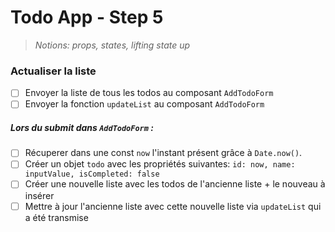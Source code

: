 # Todo App - Step 5

> _Notions: props, states, lifting state up_

### Actualiser la liste

- [ ] Envoyer la liste de tous les todos au composant `AddTodoForm`
- [ ] Envoyer la fonction `updateList` au composant `AddTodoForm`

##### _Lors du submit dans `AddTodoForm` :_

- [ ] Récuperer dans une const `now` l'instant présent grâce à `Date.now()`.
- [ ] Créer un objet `todo` avec les propriétés suivantes: `id: now, name: inputValue, isCompleted: false`
- [ ] Créer une nouvelle liste avec les todos de l'ancienne liste + le nouveau à insérer
- [ ] Mettre à jour l'ancienne liste avec cette nouvelle liste via `updateList` qui a été transmise